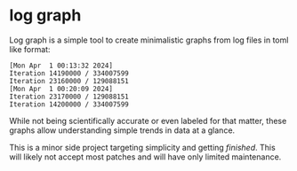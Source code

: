 # log graph

Log graph is a simple tool to create minimalistic graphs from log files in toml like format:
```
[Mon Apr  1 00:13:32 2024]
Iteration 14190000 / 334007599
Iteration 23160000 / 129088151
[Mon Apr  1 00:20:09 2024]
Iteration 23170000 / 129088151
Iteration 14200000 / 334007599
```
While not being scientifically accurate or even labeled for that matter, these graphs allow understanding simple trends in data at a glance.

This is a minor side project targeting simplicity and getting _finished_. This will likely not accept most patches and will have only limited maintenance.